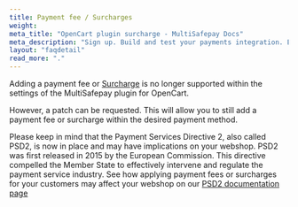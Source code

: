 ```yaml
---
title: Payment fee / Surcharges
weight:
meta_title: "OpenCart plugin surcharge - MultiSafepay Docs"
meta_description: "Sign up. Build and test your payments integration. Explore our products and services. Use our API Reference, SDKs, and wrappers. Get support."
layout: "faqdetail"
read_more: "."
---
```


Adding a payment fee or [Surcharge](/faq/general/multisafepay-glossary/#surcharge) is no longer supported within the settings of the MultiSafepay plugin for OpenCart.

However, a patch can be requested. This will allow you to still add a payment fee or surcharge within the desired payment method.

Please keep in mind that the Payment Services Directive 2, also called PSD2, is now in place and may have implications on your webshop. PSD2 was first released in 2015 by the European Commission. This directive compelled the Member State to effectively intervene and regulate the payment service industry. See how applying payment fees or surcharges for your customers may affect your webshop on our [PSD2 documentation page](/faq/payment-regulations/payment-service-directive-2)   
